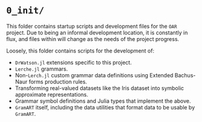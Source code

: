 # `0_init/`

This folder contains startup scripts and development files for the `OAR` project.
Due to being an informal development location, it is constantly in flux, and files within will change as the needs of the project progress.

Loosely, this folder contains scripts for the development of:

- `DrWatson.jl` extensions specific to this project.
- `Lerche.jl` grammars.
- Non-`Lerch.jl` custom grammar data definitions using Extended Bachus-Naur forms production rules.
- Transforming real-valued datasets like the Iris dataset into symbolic approximate representations.
- Grammar symbol definitions and Julia types that implement the above.
- `GramART` itself, including the data utilities that format data to be usable by `GramART`.
